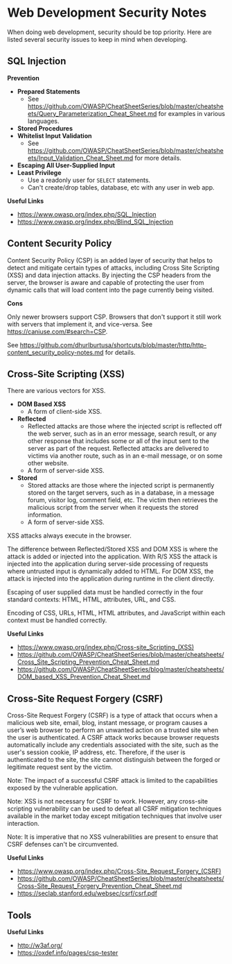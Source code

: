 # Web Development Security Notes

When doing web development, security should be top priority.  Here are listed
several security issues to keep in mind when developing.


## SQL Injection

**Prevention**

- **Prepared Statements**
	+ See https://github.com/OWASP/CheatSheetSeries/blob/master/cheatsheets/Query_Parameterization_Cheat_Sheet.md for examples in various languages.
- **Stored Procedures**
- **Whitelist Input Validation**
	+ See https://github.com/OWASP/CheatSheetSeries/blob/master/cheatsheets/Input_Validation_Cheat_Sheet.md for more details.
- **Escaping All User-Supplied Input**
- **Least Privilege**
	+ Use a readonly user for `SELECT` statements.
	+ Can't create/drop tables, database, etc with any user in web app.

**Useful Links**

- https://www.owasp.org/index.php/SQL_Injection
- https://www.owasp.org/index.php/Blind_SQL_Injection


## Content Security Policy

Content Security Policy (CSP) is an added layer of security that helps to detect and mitigate certain types of attacks, including Cross Site Scripting (XSS) and data injection attacks. By injecting the CSP headers from the server, the browser is aware and capable of protecting the user from dynamic calls that will load content into the page currently being visited.

**Cons**

Only newer browsers support CSP. Browsers that don't support it still work with servers that implement it, and vice-versa. See https://caniuse.com/#search=CSP.

See https://github.com/dhurlburtusa/shortcuts/blob/master/http/http-content_security_policy-notes.md for details.


## Cross-Site Scripting (XSS)

There are various vectors for XSS.

- **DOM Based XSS**
	+ A form of client-side XSS.
- **Reflected**
	+ Reflected attacks are those where the injected script is reflected off the web server, such as in an error message, search result, or any other response that includes some or all of the input sent to the server as part of the request. Reflected attacks are delivered to victims via another route, such as in an e-mail message, or on some other website.
	+ A form of server-side XSS.
- **Stored**
	+ Stored attacks are those where the injected script is permanently stored on the target servers, such as in a database, in a message forum, visitor log, comment field, etc. The victim then retrieves the malicious script from the server when it requests the stored information.
	+ A form of server-side XSS.

XSS attacks always execute in the browser.

The difference between Reflected/Stored XSS and DOM XSS is where the attack is added or injected into the application. With R/S XSS the attack is injected into the application during server-side processing of requests where untrusted input is dynamically added to HTML. For DOM XSS, the attack is injected into the application during runtime in the client directly.

Escaping of user supplied data must be handled correctly in the four standard contexts: HTML, HTML, attributes, URL, and CSS.

Encoding of CSS, URLs, HTML, HTML attributes, and JavaScript within each context must be handled correctly.

**Useful Links**

- https://www.owasp.org/index.php/Cross-site_Scripting_(XSS)
- https://github.com/OWASP/CheatSheetSeries/blob/master/cheatsheets/Cross_Site_Scripting_Prevention_Cheat_Sheet.md
- https://github.com/OWASP/CheatSheetSeries/blog/master/cheatsheets/DOM_based_XSS_Prevention_Cheat_Sheet.md

## Cross-Site Request Forgery (CSRF)

Cross-Site Request Forgery (CSRF) is a type of attack that occurs when a
malicious web site, email, blog, instant message, or program causes a user’s web
browser to perform an unwanted action on a trusted site when the user is
authenticated.  A CSRF attack works because browser requests automatically
include any credentials associated with the site, such as the user's session
cookie, IP address, etc.  Therefore, if the user is authenticated to the site,
the site cannot distinguish between the forged or legitimate request sent by the
victim.

Note: The impact of a successful CSRF attack is limited to the capabilities
exposed by the vulnerable application.

Note: XSS is not necessary for CSRF to work.  However, any cross-site scripting
vulnerability can be used to defeat all CSRF mitigation techniques available in
the market today except mitigation techniques that involve user interaction.

Note: It is imperative that no XSS vulnerabilities are present to ensure that
CSRF defenses can't be circumvented.

**Useful Links**

- https://www.owasp.org/index.php/Cross-Site_Request_Forgery_(CSRF)
- https://github.com/OWASP/CheatSheetSeries/blob/master/cheatsheets/Cross-Site_Request_Forgery_Prevention_Cheat_Sheet.md
- https://seclab.stanford.edu/websec/csrf/csrf.pdf


## Tools

**Useful Links**

- http://w3af.org/
- https://oxdef.info/pages/csp-tester
